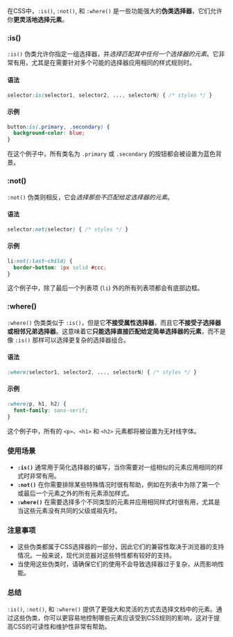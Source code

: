 在CSS中，`:is()`, `:not()`, 和 `:where()` 是一些功能强大的**伪类选择器**，它们允许你**更灵活地选择元素**。

### :is()
`:is()` 伪类允许你指定一组选择器，并*选择匹配其中任何一个选择器的元素*。它非常有用，尤其是在需要针对多个可能的选择器应用相同的样式规则时。

#### 语法
```css
selector:is(selector1, selector2, ..., selectorN) { /* styles */ }
```

#### 示例
```css
button:is(.primary, .secondary) {
  background-color: blue;
}
```

在这个例子中，所有类名为 `.primary` 或 `.secondary` 的按钮都会被设置为蓝色背景。

### :not()
`:not()` 伪类则相反，它会*选择那些不匹配给定选择器的元素*。

#### 语法
```css
selector:not(selector) { /* styles */ }
```

#### 示例
```css
li:not(:last-child) {
  border-bottom: 1px solid #ccc;
}
```

这个例子中，除了最后一个列表项 (`li`) 外的所有列表项都会有底部边框。

### :where()
`:where()` 伪类类似于 `:is()`，但是它**不接受属性选择器**，而且它**不接受子选择器或相邻兄弟选择器**。这意味着它**只能选择直接匹配给定简单选择器的元素**，而不是像 `:is()` 那样可以选择更复杂的选择器组合。

#### 语法
```css
:where(selector1, selector2, ..., selectorN) { /* styles */ }
```

#### 示例
```css
:where(p, h1, h2) {
  font-family: sans-serif;
}
```

这个例子中，所有的 `<p>`、`<h1>` 和 `<h2>` 元素都将被设置为无衬线字体。

### 使用场景
- **`:is()`** 通常用于简化选择器的编写，当你需要对一组相似的元素应用相同的样式时非常有用。
- **`:not()`** 在你需要排除某些特殊情况时很有帮助，例如在列表中为除了第一个或最后一个元素之外的所有元素添加样式。
- **`:where()`** 在需要选择多个不同类型的元素并应用相同样式时很有用，尤其是当这些元素没有共同的父级或祖先时。

### 注意事项
- 这些伪类都属于CSS选择器的一部分，因此它们的兼容性取决于浏览器的支持情况。一般来说，现代浏览器对这些特性都有较好的支持。
- 当使用这些伪类时，请确保它们的使用不会导致选择器过于复杂，从而影响性能。

### 总结
`:is()`, `:not()`, 和 `:where()` 提供了更强大和灵活的方式去选择文档中的元素。通过这些伪类，你可以更容易地控制哪些元素应该受到CSS规则的影响，这对于提高CSS的可读性和维护性非常有帮助。